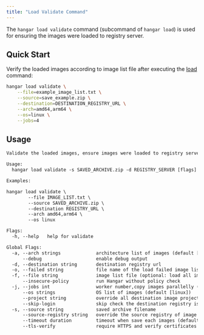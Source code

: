 ```yaml
---
title: "Load Validate Command"
---
```


The `hangar load validate` command (subcommand of `hangar load`) is used for ensuring the images were loaded to registry server.

## Quick Start

Verify the loaded images according to image list file after executing the [load](load#quick-start) command:

```bash
hangar load validate \
    --file=example_image_list.txt \
    --source=save_example.zip \
    --destination=DESTINATION_REGISTRY_URL \
    --arch=amd64,arm64 \
    --os=linux \
    --jobs=4
```

## Usage

```txt title="hangar load validate --help"
Validate the loaded images, ensure images were loaded to registry server

Usage:
  hangar load validate -s SAVED_ARCHIVE.zip -d REGISTRY_SERVER [flags]

Examples:

hangar load validate \
        --file IMAGE_LIST.txt \
        --source SAVED_ARCHIVE.zip \
        --destination REGISTRY_URL \
        --arch amd64,arm64 \
        --os linux

Flags:
  -h, --help   help for validate

Global Flags:
  -a, --arch strings             architecture list of images (default [amd64,arm64])
      --debug                    enable debug output
  -d, --destination string       destination registry url
  -o, --failed string            file name of the load failed image list (default "load-failed.txt")
  -f, --file string              image list file (optional: load all images from archive if not provided)
      --insecure-policy          run Hangar without policy check
  -j, --jobs int                 worker number,copy images parallelly (1-20) (default 1)
      --os strings               OS list of images (default [linux])
      --project string           override all destination image projects
      --skip-login               skip check the destination registry is logged in (used in shell script)
  -s, --source string            saved archive filename
      --source-registry string   override the source registry of image list
      --timeout duration         timeout when save each images (default 10m0s)
      --tls-verify               require HTTPS and verify certificates
```
